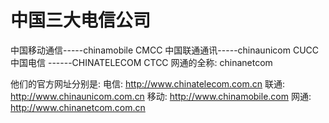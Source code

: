 # 中国三大电信公司


中国移动通信-----chinamobile      CMCC
中国联通通讯-----chinaunicom     CUCC
中国电信  ------CHINATELECOM   CTCC
网通的全称: chinanetcom

他们的官方网址分别是: 
电信: http://www.chinatelecom.com.cn
联通: http://www.chinaunicom.com.cn
移动: http://www.chinamobile.com
网通: http://www.chinanetcom.com.cn





